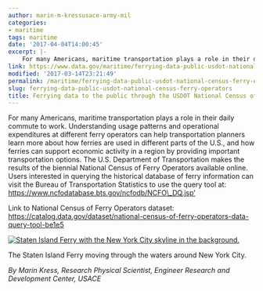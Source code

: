 ```yaml
---
author: marin-m-kressusace-army-mil
categories:
- maritime
tags: maritime
date: '2017-04-04T14:00:45'
excerpt: |-
    For many Americans, maritime transportation plays a role in their daily commute to work. Understanding usage patterns and operational expenditures at different ferry operators can help transportation planners learn more about how ferries are used in different parts of the…
link: https://www.data.gov/maritime/ferrying-data-public-usdot-national-census-ferry-operators/
modified: '2017-03-14T23:21:49'
permalink: /maritime/ferrying-data-public-usdot-national-census-ferry-operators/
slug: ferrying-data-public-usdot-national-census-ferry-operators
title: Ferrying data to the public through the USDOT National Census of Ferry Operators
---
```


For many Americans, maritime transportation plays a role in their daily commute to work. Understanding usage patterns and operational expenditures at different ferry operators can help transportation planners learn more about how ferries are used in different parts of the U.S., and how ferries can support economic activity in a region by providing important transportation options. The U.S. Department of Transportation makes the results of the biennial National Census of Ferry Operators available online. Users interested in querying the historical database of ferry information can visit the Bureau of Transportation Statistics to use the query tool at: https://www.ncfodatabase.bts.gov/ncfodb/NCFO\_DQ.jsp’

Link to National Census of Ferry Operators dataset: https://catalog.data.gov/dataset/national-census-of-ferry-operators-data-query-tool-be1e5

[![Staten Island Ferry with the New York City skyline in the background.](https://s3-us-gov-west-1.amazonaws.com/cg-0817d6e3-93c4-4de8-8b32-da6919464e61/ferry.jpg)](https://s3-us-gov-west-1.amazonaws.com/cg-0817d6e3-93c4-4de8-8b32-da6919464e61/ferry.jpg)

The Staten Island Ferry moving through the waters around New York City.

_By Marin Kress, Research Physical Scientist, Engineer Research and Development Center, USACE_

